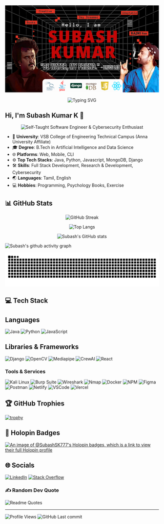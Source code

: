 ![Subash's Banner](https://github.com/SubashSK777/SubashSK777/blob/main/Assets/Gitanner.png)

<p align="center">
  <img src="https://readme-typing-svg.herokuapp.com/?font=Josefin+Sans&weight=700&size=46&pause=1000&color=DC143C&vCenter=true&width=800&lines=AI+%26+Data+Science:+Just+Playing;Self+Taught+Full+Stack+Developer;Researcher:+Always+Asking+Why;Creativity:+My+Secret+Weapon;Rajini+Fan:+Living+in+Style!" alt="Typing SVG"/>
</p>


## Hi, I'm Subash Kumar K 👋

<p align="center">
    <img src="https://img.shields.io/badge/Self--Taught_Software_Engineer_%26_Cybersecurity_Enthusiast-crimson?style=for-the-badge&logoColor=white" alt="Self-Taught Software Engineer & Cybersecurity Enthusiast" width="3000" height="60"/>
</p>


- 🏫 **University**: VSB College of Engineering Technical Campus (Anna University Affiliate)
- 🎓 **Degree**: B.Tech in Artificial Intelligence and Data Science
- 🌐 **Platforms**: Web, Mobile, CLI
- ⚙️ **Top Tech Stacks**: Java, Python, Javascript, MongoDB, Django
- 🛠️ **Skills**: Full Stack Development, Research & Development, Cybersecurity
- 🌏 **Languages**: Tamil, English
- 💻 **Hobbies**: Programming, Psychology Books, Exercise

## 📊 GitHub Stats

<div align="center">
  
  ![GitHub Streak](https://github-readme-streak-stats.herokuapp.com/?user=SubashSK777&theme=chartreuse-dark&hide_border=true)
  
  ![Top Langs](https://github-readme-stats.vercel.app/api/top-langs/?username=SubashSK777&layout=compact&hide_border=true&theme=chartreuse-dark&v=20241116193629)
  
  ![Subash's GitHub stats](https://github-readme-stats.vercel.app/api?username=SubashSK777&theme=chartreuse-dark&hide_border=true&show_icons=true&v=20241116193629)

</div>



 </div>

<!-- Contribution Graph -->
![Subash's github activity graph](https://github-readme-activity-graph.vercel.app/graph?username=SubashSK777&theme=github-compact&v=20241116193629)

![snake gif](https://github.com/SubashSK777/SubashSK777/blob/output/github-snake-dark.svg)


<!-- Tech Stack -->
## 💻 Tech Stack

## Languages
![Java](https://img.shields.io/badge/java-%23ED8B00.svg?style=for-the-badge&logo=java&logoColor=white) 
![Python](https://img.shields.io/badge/python-3670A0?style=for-the-badge&logo=python&logoColor=ffdd54) 
![JavaScript](https://img.shields.io/badge/javascript-%23323330.svg?style=for-the-badge&logo=javascript&logoColor=%23F7DF1E) 

## Libraries & Frameworks
![Django](https://img.shields.io/badge/django-%23092E20.svg?style=for-the-badge&logo=django&logoColor=white) 
![OpenCV](https://img.shields.io/badge/OpenCV-%23white.svg?style=for-the-badge&logo=opencv&logoColor=%23white) 
![Mediapipe](https://img.shields.io/badge/Mediapipe-%23000000.svg?style=for-the-badge&logo=mediapipe&logoColor=%23white) 
![CrewAI](https://img.shields.io/badge/CrewAI-%2300A1F1.svg?style=for-the-badge&logo=crewai&logoColor=%23white)
![React](https://img.shields.io/badge/react-%2320232a.svg?style=for-the-badge&logo=react&logoColor=%2361DAFB) 

### Tools & Services

![Kali Linux](https://img.shields.io/badge/Kali%20Linux-557C93?style=for-the-badge&logo=kali-linux&logoColor=white)
![Burp Suite](https://img.shields.io/badge/Burp%20Suite-7D3C9B?style=for-the-badge&logo=burp-suite&logoColor=white)
![Wireshark](https://img.shields.io/badge/Wireshark-1679A7?style=for-the-badge&logo=wireshark&logoColor=white)
![Nmap](https://img.shields.io/badge/Nmap-00BFFF?style=for-the-badge&logo=nmap&logoColor=white)
![Docker](https://img.shields.io/badge/Docker-2CA5E0?style=for-the-badge&logo=docker&logoColor=white) 
![NPM](https://img.shields.io/badge/NPM-%23000000.svg?style=for-the-badge&logo=npm&logoColor=white) 
![Figma](https://img.shields.io/badge/Figma-%2300C4CC.svg?style=for-the-badge&logo=figma&logoColor=white)
![Postman](https://img.shields.io/badge/Postman-FF6C37?style=for-the-badge&logo=postman&logoColor=white) 
![Netlify](https://img.shields.io/badge/netlify-%23000000.svg?style=for-the-badge&logo=netlify&logoColor=#00C7B7) 
![VSCode](https://img.shields.io/badge/VSCode-0078D4?style=for-the-badge&logo=visual%20studio%20code&logoColor=white) 
![Vercel](https://img.shields.io/badge/Vercel-000000?style=for-the-badge&logo=vercel&logoColor=white) 

<!-- GitHub Trophies -->
## 🏆 GitHub Trophies
[![trophy](https://github-profile-trophy.vercel.app/?username=SubashSK777&theme=monokai&row=1&column=3)](https://github.com/ryo-ma/github-profile-trophy)

<!-- Holopin Badges -->
## 📛 Holopin Badges
[![An image of @SubashSK777's Holopin badges, which is a link to view their full Holopin profile](https://holopin.me/SubashSK777)](https://holopin.io/@SubashSK777)

<!-- Socials -->
## 🌐 Socials
[![LinkedIn](https://img.shields.io/badge/LinkedIn-%230077B5.svg?logo=linkedin&logoColor=white&style=for-the-badge)](https://linkedin.com/in/SubashSK777) 
[![Stack Overflow](https://img.shields.io/badge/-Stackoverflow-FE7A16?logo=stack-overflow&logoColor=white&style=for-the-badge)](https://stackoverflow.com/users/28052866/subash-kumar) 

<!-- Random Dev Quote -->
### ✍️ Random Dev Quote

![Readme Quotes](https://quotes-github-readme.vercel.app/api?type=horizontal&theme=chartreuse-dark&hide_border=true&show_icons=true)

<hr/>

<!-- Status -->
![Profile Views](https://komarev.com/ghpvc/?username=SubashSK777)
![GitHub Last commit](https://img.shields.io/github/last-commit/SubashSK777/SubashSK777)

